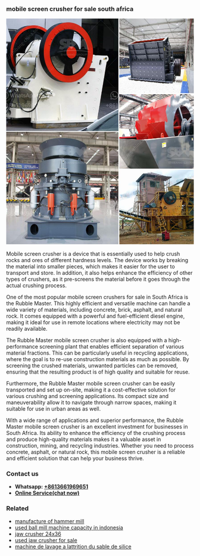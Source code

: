 <h3>mobile screen crusher for sale south africa</h3><img src='1706766972.jpg' alt=''><p>Mobile screen crusher is a device that is essentially used to help crush rocks and ores of different hardness levels. The device works by breaking the material into smaller pieces, which makes it easier for the user to transport and store. In addition, it also helps enhance the efficiency of other types of crushers, as it pre-screens the material before it goes through the actual crushing process.</p><p>One of the most popular mobile screen crushers for sale in South Africa is the Rubble Master. This highly efficient and versatile machine can handle a wide variety of materials, including concrete, brick, asphalt, and natural rock. It comes equipped with a powerful and fuel-efficient diesel engine, making it ideal for use in remote locations where electricity may not be readily available.</p><p>The Rubble Master mobile screen crusher is also equipped with a high-performance screening plant that enables efficient separation of various material fractions. This can be particularly useful in recycling applications, where the goal is to re-use construction materials as much as possible. By screening the crushed materials, unwanted particles can be removed, ensuring that the resulting product is of high quality and suitable for reuse.</p><p>Furthermore, the Rubble Master mobile screen crusher can be easily transported and set up on-site, making it a cost-effective solution for various crushing and screening applications. Its compact size and maneuverability allow it to navigate through narrow spaces, making it suitable for use in urban areas as well.</p><p>With a wide range of applications and superior performance, the Rubble Master mobile screen crusher is an excellent investment for businesses in South Africa. Its ability to enhance the efficiency of the crushing process and produce high-quality materials makes it a valuable asset in construction, mining, and recycling industries. Whether you need to process concrete, asphalt, or natural rock, this mobile screen crusher is a reliable and efficient solution that can help your business thrive.</p><h3>Contact us</h3><ul><li><strong>Whatsapp:&nbsp;<a href="https://wa.me/8613661969651">+8613661969651</a></strong></li><li><a href="https://swt.shibang-china.com/?git&amp;zhl&amp;mobile screen crusher for sale south africa"><strong>Online Service(chat now)</strong></a></li></ul><h3>Related</h3><ul><li><a href='manufacture of hammer mill.md'>manufacture of hammer mill</a></li><li><a href='used ball mill machine capacity in indonesia.md'>used ball mill machine capacity in indonesia</a></li><li><a href='jaw crusher 24x36.md'>jaw crusher 24x36</a></li><li><a href='used jaw crusher for sale.md'>used jaw crusher for sale</a></li><li><a href='machine de lavage a lattrition du sable de silice.md'>machine de lavage a lattrition du sable de silice</a></li></ul>